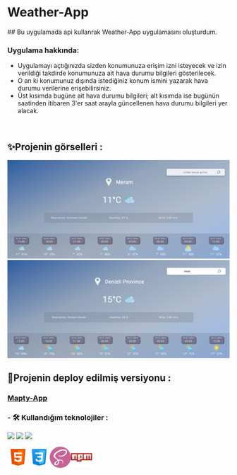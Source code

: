 
<h1>Weather-App</h1>
## Bu uygulamada api kullanrak  Weather-App uygulamasını oluşturdum.

### Uygulama hakkında:
* Uygulamayı açtığınızda sizden konumunuza erişim izni isteyecek ve izin verildiği takdirde konumunuza ait hava durumu bilgileri gösterilecek.
* O an ki konumunuz dışında istediğiniz konum ismini yazarak hava durumu verilerine erişebilirsiniz.
* Üst kısımda bugüne ait hava durumu bilgileri; alt kısımda ise bugünün saatinden itibaren 3'er saat arayla güncellenen hava durumu bilgileri yer alacak.
<br>

## ✨Projenin görselleri :
<img src="./readme-img/weatherApp1.png">
<img src="./readme-img/weatherApp2.png">


## 🔴Projenin deploy edilmiş versiyonu :
 <h3><a href="https://weather-app-betul.netlify.app/">Mapty-App</a></h3>

 ### - 🛠 Kullandığım teknolojiler :
 <img src="https://img.shields.io/badge/-JavaScript-blue?style=flat&logo=javascript"/> <img src="https://img.shields.io/badge/-CSS-pink?style=flat&logo=css"/> <img src="https://img.shields.io/badge/-HTML5-E34F26?style=flat&logo=html5&logoColor=white"> 


<div style ="display:flex;">
<img src="./icon/html-icon.png"/
 ><img src="./icon/css-icon.png"/>
 <img src="./icon/sass-icon.png"/>
 <img src="./icon/npm-icon.png"/>
</div>


